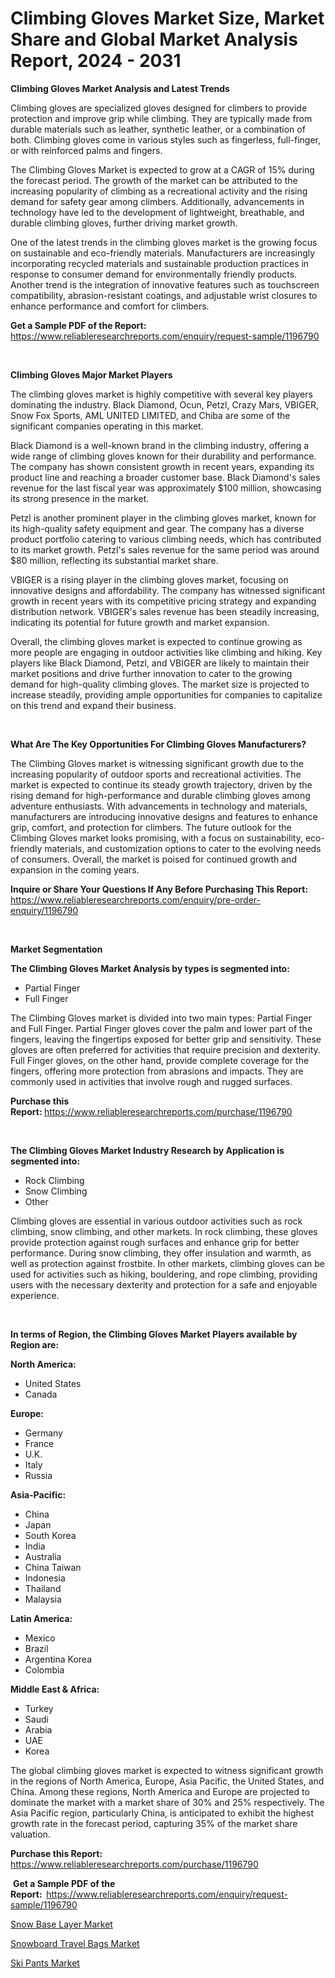 <p><h1>Climbing Gloves Market Size, Market Share and Global Market Analysis Report, 2024 - 2031</h1></p><p><strong>Climbing Gloves Market Analysis and Latest Trends</strong></p>
<p><p>Climbing gloves are specialized gloves designed for climbers to provide protection and improve grip while climbing. They are typically made from durable materials such as leather, synthetic leather, or a combination of both. Climbing gloves come in various styles such as fingerless, full-finger, or with reinforced palms and fingers.</p><p>The Climbing Gloves Market is expected to grow at a CAGR of 15% during the forecast period. The growth of the market can be attributed to the increasing popularity of climbing as a recreational activity and the rising demand for safety gear among climbers. Additionally, advancements in technology have led to the development of lightweight, breathable, and durable climbing gloves, further driving market growth.</p><p>One of the latest trends in the climbing gloves market is the growing focus on sustainable and eco-friendly materials. Manufacturers are increasingly incorporating recycled materials and sustainable production practices in response to consumer demand for environmentally friendly products. Another trend is the integration of innovative features such as touchscreen compatibility, abrasion-resistant coatings, and adjustable wrist closures to enhance performance and comfort for climbers.</p></p>
<p><strong>Get a Sample PDF of the Report:&nbsp;</strong> <a href="https://www.reliableresearchreports.com/enquiry/request-sample/1196790">https://www.reliableresearchreports.com/enquiry/request-sample/1196790</a></p>
<p>&nbsp;</p>
<p><strong>Climbing Gloves Major Market Players</strong></p>
<p><p>The climbing gloves market is highly competitive with several key players dominating the industry. Black Diamond, Ocun, Petzl, Crazy Mars, VBIGER, Snow Fox Sports, AML UNITED LIMITED, and Chiba are some of the significant companies operating in this market.</p><p>Black Diamond is a well-known brand in the climbing industry, offering a wide range of climbing gloves known for their durability and performance. The company has shown consistent growth in recent years, expanding its product line and reaching a broader customer base. Black Diamond's sales revenue for the last fiscal year was approximately $100 million, showcasing its strong presence in the market.</p><p>Petzl is another prominent player in the climbing gloves market, known for its high-quality safety equipment and gear. The company has a diverse product portfolio catering to various climbing needs, which has contributed to its market growth. Petzl's sales revenue for the same period was around $80 million, reflecting its substantial market share.</p><p>VBIGER is a rising player in the climbing gloves market, focusing on innovative designs and affordability. The company has witnessed significant growth in recent years with its competitive pricing strategy and expanding distribution network. VBIGER's sales revenue has been steadily increasing, indicating its potential for future growth and market expansion.</p><p>Overall, the climbing gloves market is expected to continue growing as more people are engaging in outdoor activities like climbing and hiking. Key players like Black Diamond, Petzl, and VBIGER are likely to maintain their market positions and drive further innovation to cater to the growing demand for high-quality climbing gloves. The market size is projected to increase steadily, providing ample opportunities for companies to capitalize on this trend and expand their business.</p></p>
<p>&nbsp;</p>
<p><strong>What Are The Key Opportunities For Climbing Gloves Manufacturers?</strong></p>
<p><p>The Climbing Gloves market is witnessing significant growth due to the increasing popularity of outdoor sports and recreational activities. The market is expected to continue its steady growth trajectory, driven by the rising demand for high-performance and durable climbing gloves among adventure enthusiasts. With advancements in technology and materials, manufacturers are introducing innovative designs and features to enhance grip, comfort, and protection for climbers. The future outlook for the Climbing Gloves market looks promising, with a focus on sustainability, eco-friendly materials, and customization options to cater to the evolving needs of consumers. Overall, the market is poised for continued growth and expansion in the coming years.</p></p>
<p><strong>Inquire or Share Your Questions If Any Before Purchasing This Report:</strong> <a href="https://www.reliableresearchreports.com/enquiry/pre-order-enquiry/1196790">https://www.reliableresearchreports.com/enquiry/pre-order-enquiry/1196790</a></p>
<p>&nbsp;</p>
<p><strong>Market Segmentation</strong></p>
<p><strong>The Climbing Gloves Market Analysis by types is segmented into:</strong></p>
<p><ul><li>Partial Finger</li><li>Full Finger</li></ul></p>
<p><p>The Climbing Gloves market is divided into two main types: Partial Finger and Full Finger. Partial Finger gloves cover the palm and lower part of the fingers, leaving the fingertips exposed for better grip and sensitivity. These gloves are often preferred for activities that require precision and dexterity. Full Finger gloves, on the other hand, provide complete coverage for the fingers, offering more protection from abrasions and impacts. They are commonly used in activities that involve rough and rugged surfaces.</p></p>
<p><strong>Purchase this Report:&nbsp;</strong><a href="https://www.reliableresearchreports.com/purchase/1196790">https://www.reliableresearchreports.com/purchase/1196790</a></p>
<p>&nbsp;</p>
<p><strong>The Climbing Gloves Market Industry Research by Application is segmented into:</strong></p>
<p><ul><li>Rock Climbing</li><li>Snow Climbing</li><li>Other</li></ul></p>
<p><p>Climbing gloves are essential in various outdoor activities such as rock climbing, snow climbing, and other markets. In rock climbing, these gloves provide protection against rough surfaces and enhance grip for better performance. During snow climbing, they offer insulation and warmth, as well as protection against frostbite. In other markets, climbing gloves can be used for activities such as hiking, bouldering, and rope climbing, providing users with the necessary dexterity and protection for a safe and enjoyable experience.</p></p>
<p>&nbsp;</p>
<p><strong>In terms of Region, the Climbing Gloves Market Players available by Region are:</strong></p>
<p>
    <p> <strong> North America: </strong>
        <ul>
            <li>United States</li>
            <li>Canada</li>
        </ul>
        </p> 
    <p> <strong> Europe: </strong>
        <ul>
            <li>Germany</li>
            <li>France</li>
            <li>U.K.</li>
            <li>Italy</li>
            <li>Russia</li>
        </ul>
        </p> 
    <p> <strong> Asia-Pacific: </strong>
        <ul>
            <li>China</li>
            <li>Japan</li>
            <li>South Korea</li>
            <li>India</li>
            <li>Australia</li>
            <li>China Taiwan</li>
            <li>Indonesia</li>
            <li>Thailand</li>
            <li>Malaysia</li>
        </ul>
        </p> 
    <p> <strong> Latin America: </strong>
        <ul>
            <li>Mexico</li>
            <li>Brazil</li>
            <li>Argentina Korea</li>
            <li>Colombia</li>
        </ul>
        </p> 
    <p> <strong> Middle East & Africa: </strong>
        <ul>
            <li>Turkey</li>
            <li>Saudi</li>
            <li>Arabia</li>
            <li>UAE</li>
            <li>Korea</li>
        </ul>
    </p>
    </p>
<p><p>The global climbing gloves market is expected to witness significant growth in the regions of North America, Europe, Asia Pacific, the United States, and China. Among these regions, North America and Europe are projected to dominate the market with a market share of 30% and 25% respectively. The Asia Pacific region, particularly China, is anticipated to exhibit the highest growth rate in the forecast period, capturing 35% of the market share valuation.</p></p>
<p><strong>Purchase this Report: </strong><a href="https://www.reliableresearchreports.com/purchase/1196790">https://www.reliableresearchreports.com/purchase/1196790</a></p>
<p>&nbsp;<strong>Get a Sample PDF of the Report:&nbsp;&nbsp;</strong><a href="https://www.reliableresearchreports.com/enquiry/request-sample/1196790">https://www.reliableresearchreports.com/enquiry/request-sample/1196790</a></p>
<p><strong></strong></p>
<p><p><a href="https://github.com/lubmix/Market-Research-Report-List-1/blob/main/snow-base-layer-market.md">Snow Base Layer Market</a></p><p><a href="https://github.com/Hazelklievgspy6vdcsmu106w/Market-Research-Report-List-1/blob/main/snowboard-travel-bags-market.md">Snowboard Travel Bags Market</a></p><p><a href="https://github.com/joannagoyvaerts/Market-Research-Report-List-1/blob/main/ski-pants-market.md">Ski Pants Market</a></p></p>